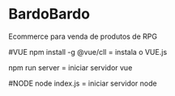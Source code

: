 # BardoBardo
 Ecommerce para venda de produtos de RPG

#VUE
 npm install -g @vue/cll = instala o VUE.js

 npm run server = iniciar servidor vue

#NODE
 node index.js = iniciar servidor node